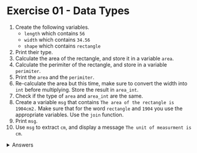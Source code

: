 # Exercise 01 - Data Types

1. Create the following variables.
   - `length` which contains `56`
   - `width` which contains `34.56`
   - `shape` which contains `rectangle`
2. Print their type.
3. Calculate the area of the rectangle, and store it in a variable `area`.
4. Calculate the perimiter of the rectangle, and store in a variable `perimiter`.
5. Print the `area` and the `perimiter`.
6. Re-calculate the area but this time, make sure to convert the width into `int` before multiplying. Store the result in `area_int`.
7. Check if the type of `area` and `area_int` are the same.
8. Create a variable `msg` that contains `The area of the rectangle is 1904cm2.` Make sure that for the word `rectangle` and `1904` you use the appropriate variables. Use the `join` function.
9. Print `msg`.
10. Use `msg` to extract `cm`, and display a message `The unit of measurment is cm`.

<details>
    <summary>Answers</summary>

```
length=56
width=34.56
shape='rectangle'
print(type(length))
print(type(width))
print(type(shape))

area = length * width
perimiter = (length+width)*2

print (area)
print (perimiter)

area_int = length \* int(width)
print(area_int)

print (type(area)==type(area_int))

msg = "".join(['The area of the ', shape, ' is ', str(area_int), 'cm2'])
print(msg)

print ('The unit of measurement is ' + msg[-3:-1])

```

</details>
